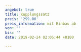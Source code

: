 ```yaml
---
angebot: true
title: Kupplungssatz
preis: '299.00'
preis_information: mit Einbau ab
von: ''
bis: ''
date: 2019-02-24 02:06:44 +0100

---
```

